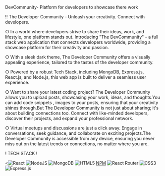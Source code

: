 DevCommunity- Platform for developers to showcase there work

!! The Developer Community - Unleash your creativity. Connect with developers.

○ In a world where developers strive to share their ideas, work, and lifestyle, one platform stands out. Introducing "The DevCommunity" - a full stack web application that connects developers worldwide, providing a showcase platform for their creativity and passion. <br>

○ With a sleek dark theme, The Developer Community offers a visually appealing experience, tailored to the tastes of the developer community. <br>

○ Powered by a robust Tech Stack, including MongoDB, Express.js, React.js, and Node.js, this web app is built to deliver a seamless user experience. <br>

○ Want to share your latest coding project? The Developer Community allows you to upload posts, showcasing your work, ideas, and thoughts.You can add code snippets , images to your posts, ensuring that your creativity shines through.But The Developer Community is not just about sharing; it's about building connections too. Connect with like-minded developers, discover their projects, and expand your professional network.
<br>

○ Virtual meetups and discussions are just a click away. Engage in conversations, seek guidance, and collaborate on exciting projects.The Developer Community is accessible from any device, ensuring you never miss out on the latest trends or connections, no matter where you are.

! TECH STACK !
<br>

<![React](https://img.shields.io/badge/react-%2320232a.svg?style=for-the-badge&logo=react&logoColor=%2361DAFB) ![NodeJS](https://img.shields.io/badge/node.js-6DA55F?style=for-the-badge&logo=node.js&logoColor=white) ![MongoDB](https://img.shields.io/badge/MongoDB-%234ea94b.svg?style=for-the-badge&logo=mongodb&logoColor=white) ![HTML5](https://img.shields.io/badge/html5-%23E34F26.svg?style=for-the-badge&logo=html5&logoColor=white) [NPM](https://img.shields.io/badge/NPM-%23000000.svg?style=for-the-badge&logo=npm&logoColor=white) ![React Router](https://img.shields.io/badge/React_Router-CA4245?style=for-the-badge&logo=react-router&logoColor=white) ![CSS3](https://img.shields.io/badge/css3-%231572B6.svg?style=for-the-badge&logo=css3&logoColor=white) ![Express.js](https://img.shields.io/badge/express.js-%23404d59.svg?style=for-the-badge&logo=express&logoColor=%2361DAFB)